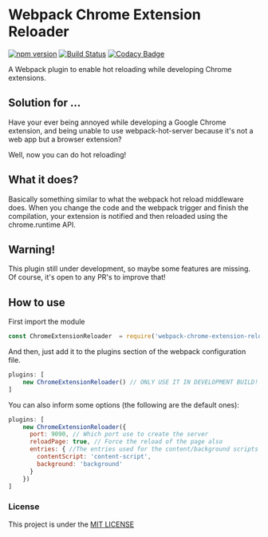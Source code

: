 # Webpack Chrome Extension Reloader
[![npm version](https://badge.fury.io/js/webpack-chrome-extension-reloader.svg)](https://badge.fury.io/js/webpack-chrome-extension-reloader)
[![Build Status](https://travis-ci.org/rubenspgcavalcante/webpack-chrome-extension-reloader.svg?branch=master)](https://travis-ci.org/rubenspgcavalcante/webpack-chrome-extension-reloader)
[![Codacy Badge](https://api.codacy.com/project/badge/Grade/b93aa8303bfb44a2a621cac57639ca26)](https://www.codacy.com/app/rubenspgcavalcante/webpack-chrome-extension-reloader?utm_source=github.com&amp;utm_medium=referral&amp;utm_content=rubenspgcavalcante/webpack-chrome-extension-reloader&amp;utm_campaign=Badge_Grade)

A Webpack plugin to enable hot reloading while developing Chrome extensions.

## Solution for ...
Have your ever being annoyed while developing a Google Chrome extension, and being unable to use 
webpack-hot-server because it's not a web app but a browser extension?

Well, now you can do hot reloading!

## What it does?
Basically something similar to what the webpack hot reload middleware does. When you change the code and the webpack
trigger and finish the compilation, your extension is notified and then reloaded using the chrome.runtime API.
 
## Warning!
This plugin still under development, so maybe some features are missing. Of course, it's open to any PR's to improve that!

## How to use

First import the module
```js
const ChromeExtensionReloader  = require('webpack-chrome-extension-reloader');
```

And then, just add it to the plugins section of the webpack configuration file.
```js
plugins: [
    new ChromeExtensionReloader() // ONLY USE IT IN DEVELOPMENT BUILD!
]
```

You can also inform some options (the following are the default ones):
```js
plugins: [
    new ChromeExtensionReloader({
      port: 9090, // Which port use to create the server
      reloadPage: true, // Force the reload of the page also
      entries: { //The entries used for the content/background scripts
        contentScript: 'content-script',
        background: 'background'
      }
    })
]
```

### License
This project is under the [MIT LICENSE](http://opensource.org/licenses/MIT)